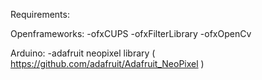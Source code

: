 Requirements:

Openframeworks:
    -ofxCUPS
    -ofxFilterLibrary
    -ofxOpenCv

Arduino:
    -adafruit neopixel library ( https://github.com/adafruit/Adafruit_NeoPixel )